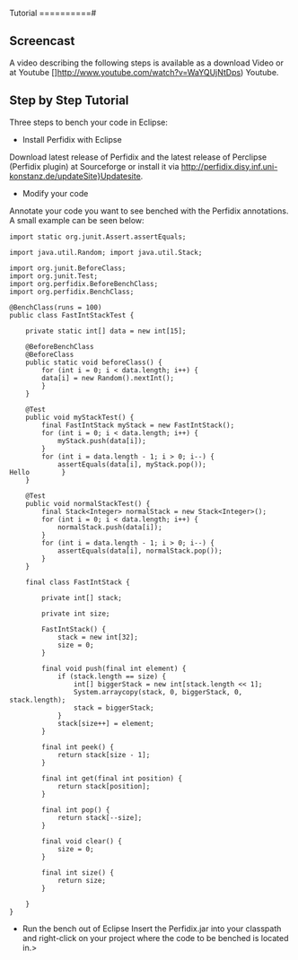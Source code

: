 <!--
~~
~~ Copyright (c) 2011, University of Konstanz, Distributed Systems Group
~~ All rights reserved.
~~
~~ Redistribution and use in source and binary forms, with or without
~~ modification, are permitted provided that the following conditions are met:
~~     * Redistributions of source code must retain the above copyright
~~       notice, this list of conditions and the following disclaimer.
~~     * Redistributions in binary form must reproduce the above copyright
~~       notice, this list of conditions and the following disclaimer in the
~~       documentation and/or other materials provided with the distribution.
~~     * Neither the name of the University of Konstanz nor the
~~       names of its contributors may be used to endorse or promote products
~~       derived from this software without specific prior written permission.
~~
~~ THIS SOFTWARE IS PROVIDED BY THE COPYRIGHT HOLDERS AND CONTRIBUTORS "AS IS" AND
~~ ANY EXPRESS OR IMPLIED WARRANTIES, INCLUDING, BUT NOT LIMITED TO, THE IMPLIED
~~ WARRANTIES OF MERCHANTABILITY AND FITNESS FOR A PARTICULAR PURPOSE ARE
~~ DISCLAIMED. IN NO EVENT SHALL <COPYRIGHT HOLDER> BE LIABLE FOR ANY
~~ DIRECT, INDIRECT, INCIDENTAL, SPECIAL, EXEMPLARY, OR CONSEQUENTIAL DAMAGES
~~ (INCLUDING, BUT NOT LIMITED TO, PROCUREMENT OF SUBSTITUTE GOODS OR SERVICES;
~~ LOSS OF USE, DATA, OR PROFITS; OR BUSINESS INTERRUPTION) HOWEVER CAUSED AND
~~ ON ANY THEORY OF LIABILITY, WHETHER IN CONTRACT, STRICT LIABILITY, OR TORT
~~ (INCLUDING NEGLIGENCE OR OTHERWISE) ARISING IN ANY WAY OUT OF THE USE OF THIS
~~ SOFTWARE, EVEN IF ADVISED OF THE POSSIBILITY OF SUCH DAMAGE.
~~
-->

Tutorial
==========#

Screencast
----------

A video describing the following steps is available as a download [](http://rz15.wwwdns.rz.uni-konstanz.de/ScreenRecording.mov) Video or at Youtube []http://www.youtube.com/watch?v=WaYQUjNtDps) Youtube.

Step by Step Tutorial
----------

Three steps to bench your code in Eclipse:
  
* Install Perfidix with Eclipse

Download latest release of Perfidix and the latest release of Perclipse (Perfidix plugin) at Sourceforge
or install it via http://perfidix.disy.inf.uni-konstanz.de/updateSite}Updatesite.

* Modify your code

Annotate your code you want to see benched with the Perfidix annotations. A small example can be seen below:

`````
import static org.junit.Assert.assertEquals;

import java.util.Random; import java.util.Stack;

import org.junit.BeforeClass;  
import org.junit.Test;  
import org.perfidix.BeforeBenchClass;  
import org.perfidix.BenchClass;

@BenchClass(runs = 100)
public class FastIntStackTest {

    private static int[] data = new int[15];

    @BeforeBenchClass
    @BeforeClass
    public static void beforeClass() {
        for (int i = 0; i < data.length; i++) {
        data[i] = new Random().nextInt();
        }
    }

    @Test
    public void myStackTest() {
        final FastIntStack myStack = new FastIntStack();
        for (int i = 0; i < data.length; i++) {
            myStack.push(data[i]);
        }
        for (int i = data.length - 1; i > 0; i--) {
            assertEquals(data[i], myStack.pop());
Hello        }
    }

    @Test
    public void normalStackTest() {
        final Stack<Integer> normalStack = new Stack<Integer>();
        for (int i = 0; i < data.length; i++) {
            normalStack.push(data[i]);
        }
        for (int i = data.length - 1; i > 0; i--) {
            assertEquals(data[i], normalStack.pop());
        }
    }

    final class FastIntStack {

        private int[] stack;

        private int size;

        FastIntStack() {
            stack = new int[32];
            size = 0;
        }

        final void push(final int element) {
            if (stack.length == size) {
                int[] biggerStack = new int[stack.length << 1];
                System.arraycopy(stack, 0, biggerStack, 0, stack.length);
                stack = biggerStack;
            }
            stack[size++] = element;
        }

        final int peek() {
            return stack[size - 1];
        }

        final int get(final int position) {
            return stack[position];
        }

        final int pop() {
            return stack[--size];
        }

        final void clear() {
            size = 0;
        }

        final int size() {
            return size;
        }

    }
}
`````

* Run the bench out of Eclipse
Insert the Perfidix.jar into your classpath and right-click on your project where the code to be benched is located in.>